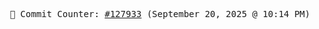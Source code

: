 <p align="center">
    <samp>
        📮 Commit Counter: <a href="https://github.com/Javascript-void0/Javascript-void0/commits/main">#127933</a> (September 20, 2025 @ 10:14 PM)
    </samp>
</p>